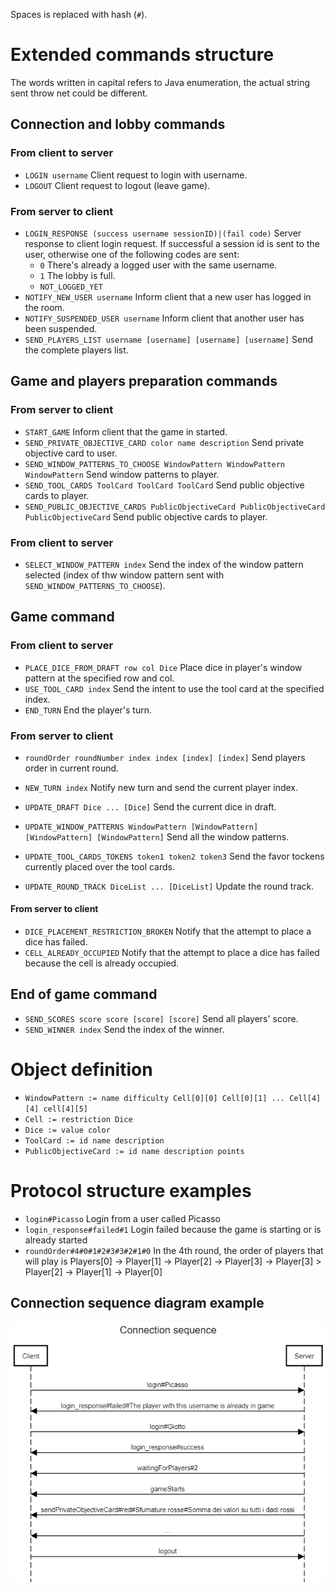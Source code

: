 Spaces is replaced with hash (`#`).

# Extended commands structure

The words written in capital refers to Java enumeration, the actual string sent throw net could be different.

## Connection and lobby commands

### From client to server
- `LOGIN username` Client request to login with username.
- `LOGOUT` Client request to logout (leave game).

### From server to client

- `LOGIN_RESPONSE (success username sessionID)|(fail code)` Server response to client login request. If successful a session id is sent to the user, otherwise one of the following codes are sent:
  - `0` There's already a logged user with the same username.
  - `1` The lobby is full.
  - `NOT_LOGGED_YET`
- `NOTIFY_NEW_USER username` Inform client that a new user has logged in the room.
- `NOTIFY_SUSPENDED_USER username` Inform client that another user has been suspended.
- `SEND_PLAYERS_LIST username [username] [username] [username]` Send the complete players list.

## Game and players preparation commands

### From server to client

- `START_GAME` Inform client that the game in started.
- `SEND_PRIVATE_OBJECTIVE_CARD color name description` Send private objective card to user.
- `SEND_WINDOW_PATTERNS_TO_CHOOSE WindowPattern WindowPattern WindowPattern` Send window patterns to player.
- `SEND_TOOL_CARDS ToolCard ToolCard ToolCard` Send public objective cards to player.
- `SEND_PUBLIC_OBJECTIVE_CARDS PublicObjectiveCard PublicObjectiveCard PublicObjectiveCard` Send public objective cards to player.

### From client to server
- `SELECT_WINDOW_PATTERN index` Send the index of the window pattern selected (index of thw window pattern sent with `SEND_WINDOW_PATTERNS_TO_CHOOSE`).

## Game command

### From client to server

- `PLACE_DICE_FROM_DRAFT row col Dice` Place dice in player's window pattern at the specified row and col.
- `USE_TOOL_CARD index` Send the intent to use the tool card at the specified index.
- `END_TURN` End the player's turn.

### From server to client

- `roundOrder roundNumber index index [index] [index]` Send players order in current round.
- `NEW_TURN index` Notify new turn and send the current player index.

- `UPDATE_DRAFT Dice ... [Dice]` Send the current dice in draft.
- `UPDATE_WINDOW_PATTERNS WindowPattern [WindowPattern] [WindowPattern] [WindowPattern]` Send all the window patterns.
- `UPDATE_TOOL_CARDS_TOKENS token1 token2 token3` Send the favor tockens currently placed over the tool cards.
- `UPDATE_ROUND_TRACK DiceList ... [DiceList]` Update the round track.

#### From server to client

- `DICE_PLACEMENT_RESTRICTION_BROKEN` Notify that the attempt to place a dice has failed.
- `CELL_ALREADY_OCCUPIED` Notify that the attempt to place a dice has failed because the cell is already occupied.

## End of game command

- `SEND_SCORES score score [score] [score]` Send all players' score.
- `SEND_WINNER index` Send the index of the winner.

# Object definition

- `WindowPattern := name difficulty Cell[0][0] Cell[0][1] ... Cell[4][4] cell[4][5]`
- `Cell := restriction Dice`
- `Dice := value color`
- `ToolCard := id name description`
- `PublicObjectiveCard := id name description points`

# Protocol structure examples
- `login#Picasso` Login from a user called Picasso
- `login_response#failed#1` Login failed because the game is starting or is already started
- `roundOrder#4#0#1#2#3#3#2#1#0` In the 4th round, the order of players that will play is Players[0] -> Player[1] -> Player[2] -> Player[3] -> Player[3] > Player[2] -> Player[1] -> Player[0]

## Connection sequence diagram example
![](connSeq.png)